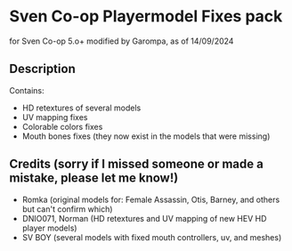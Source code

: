 # Sven Co-op Playermodel Fixes pack
for Sven Co-op 5.o+ modified by Garompa, as of 14/09/2024

## Description

Contains:
- HD retextures of several models
- UV mapping fixes
- Colorable colors fixes
- Mouth bones fixes (they now exist in the models that were missing)


## Credits (sorry if I missed someone or made a mistake, please let me know!)

- Romka  (original models for: Female Assassin, Otis, Barney, and others but can't confirm which)
- DNIO071, Norman (HD retextures and UV mapping of new HEV HD player models)
- SV BOY (several models with fixed mouth controllers, uv, and meshes)
